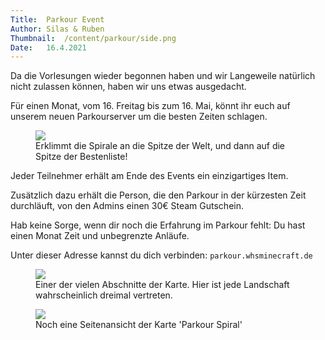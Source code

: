 ```yaml
---
Title:	Parkour Event
Author:	Silas & Ruben
Thumbnail:	/content/parkour/side.png
Date:	16.4.2021
---
```


<section>
<p>
Da die Vorlesungen wieder begonnen haben und wir Langeweile natürlich nicht zulassen können, 
haben wir uns etwas ausgedacht.
</p>
<p>
Für einen Monat, vom 16. Freitag bis zum 16. Mai, könnt ihr euch auf unserem neuen Parkourserver um die besten Zeiten schlagen.
</p>
</section>
<figure>
	<img src="/content/parkour/start.png"/>
	<figcaption>
	Erklimmt die Spirale an die Spitze der Welt, und dann auf die Spitze der Bestenliste!
	</figcaption>
</figure>
<section>
<p>
Jeder Teilnehmer erhält am Ende des Events ein einzigartiges Item.
</p>
<p>
Zusätzlich dazu erhält die Person, die den Parkour in der kürzesten Zeit durchläuft, von den Admins einen 30€ Steam Gutschein.
</p>
</section>
<section>
<p>
Hab keine Sorge, wenn dir noch die Erfahrung im Parkour fehlt: Du hast einen Monat Zeit und unbegrenzte Anläufe.
</p>
<p>
Unter dieser Adresse kannst du dich verbinden: <code>parkour.whsminecraft.de</code>
</p>
</section>
<figure>
<img src="/content/parkour/path.png"/>
<figcaption>Einer der vielen Abschnitte der Karte. Hier ist jede Landschaft wahrscheinlich dreimal vertreten.</figcaption>
</figure>
<figure>
<img src="/content/parkour/side.png"/>
<figcaption>Noch eine Seitenansicht der Karte 'Parkour Spiral'</figcaption>
</figure>

